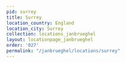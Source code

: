 ```yaml
---
pid: surrey
title: Surrey
location_country: England
location_city: Surrey
collection: locations_janbrueghel
layout: locationpage_janbrueghel
order: '027'
permalink: "/janbrueghel/locations/surrey"
---
```

